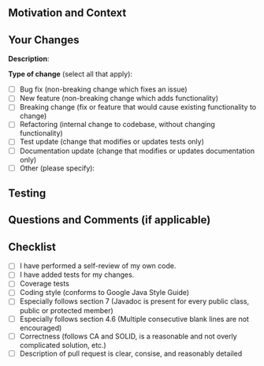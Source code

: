 <!-- Provide a summary of your changes in the Pull Request Title above. -->
<!-- If this is a work in progress (not yet ready to be merged), make this a draft pull request. -->

## Motivation and Context

<!-- Why is this pull request required? What problem does it solve? -->
<!-- If it fixes an open issue, please link to the issue here: -->
<!-- https://docs.github.com/en/github/managing-your-work-on-github/managing-your-work-with-issues-and-pull-requests/linking-a-pull-request-to-an-issue#linking-a-pull-request-to-an-issue-using-a-keyword -->

## Your Changes

<!-- Describe your changes here. -->

**Description**:

**Type of change** (select all that apply):

<!-- Put an `x` in all the boxes that apply. -->
<!-- Remove any lines that do not apply. -->

- [ ] Bug fix (non-breaking change which fixes an issue)
- [ ] New feature (non-breaking change which adds functionality)
- [ ] Breaking change (fix or feature that would cause existing functionality to change)
- [ ] Refactoring (internal change to codebase, without changing functionality)
- [ ] Test update (change that modifies or updates tests only)
- [ ] Documentation update (change that modifies or updates documentation only)
- [ ] Other (please specify):

## Testing

<!-- Please describe in detail how you tested this pull request. -->
<!-- This can include tests you added and manual testing. -->

## Questions and Comments (if applicable)

<!-- Ask any questions you have for the maintainers of this project regarding this PR. -->
<!-- Please describe the steps you have already taken to find the answer to your question. -->
<!-- This will ensure that we can give you clear and relevant advice. -->
<!-- If you have additional comments add them here as well. -->

## Checklist

- [ ] I have performed a self-review of my own code.
- [ ] I have added tests for my changes. <!-- (delete this checklist item if not applicable) -->
- [ ] Coverage tests
- [ ] Coding style (conforms to Google Java Style Guide)
- [ ] Especially follows section 7 (Javadoc is present for every public class, public or protected member)
- [ ] Especially follows section 4.6 (Multiple consecutive blank lines are not encouraged)
- [ ] Correctness (follows CA and SOLID, is a reasonable and not overly complicated solution, etc.)
- [ ] Description of pull request is clear, consise, and reasonably detailed
